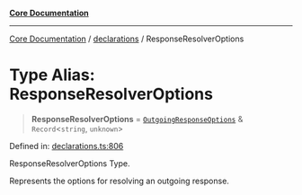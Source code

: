[**Core Documentation**](../../README.md)

***

[Core Documentation](../../README.md) / [declarations](../README.md) / ResponseResolverOptions

# Type Alias: ResponseResolverOptions

> **ResponseResolverOptions** = [`OutgoingResponseOptions`](../../events/OutgoingResponse/interfaces/OutgoingResponseOptions.md) & `Record`\<`string`, `unknown`\>

Defined in: [declarations.ts:806](https://github.com/stonemjs/core/blob/65c9e07f9d264b07f6e4091fcc29046b5ca8ea45/src/declarations.ts#L806)

ResponseResolverOptions Type.

Represents the options for resolving an outgoing response.
